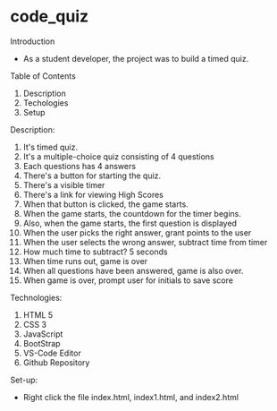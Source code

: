 # code_quiz

Introduction
* As a student developer, the project was to build a timed quiz.

Table of Contents
1.  Description
2.  Techologies
3.  Setup

Description:
1.  It's timed quiz.  
2.  It's a multiple-choice quiz consisting of 4 questions 
3.  Each questions has 4 answers 
4.  There's a button for starting the quiz. 
5.  There's a visible timer 
6.  There's a link for viewing High Scores 
7.  When that button is clicked, the game starts. 
8.  When the game starts, the countdown for the timer begins. 
9.  Also, when the game starts, the first question is displayed 
10. When the user picks the right answer, grant points to the user 
11. When the user selects the wrong answer, subtract time from timer 
12. How much time to subtract?  5 seconds 
13. When time runs out, game is over 
14. When all questions have been answered, game is also over. 
15. When game is over, prompt user for initials to save score 

Technologies:
1.  HTML 5
2.  CSS 3
3.  JavaScript
4.  BootStrap
5.  VS-Code Editor
6.  Github Repository

Set-up:
*   Right click the file index.html, index1.html, and index2.html